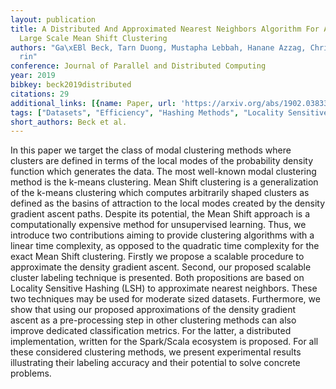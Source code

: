 ```yaml
---
layout: publication
title: A Distributed And Approximated Nearest Neighbors Algorithm For An Efficient
  Large Scale Mean Shift Clustering
authors: "Ga\xEBl Beck, Tarn Duong, Mustapha Lebbah, Hanane Azzag, Christophe C\xE9\
  rin"
conference: Journal of Parallel and Distributed Computing
year: 2019
bibkey: beck2019distributed
citations: 29
additional_links: [{name: Paper, url: 'https://arxiv.org/abs/1902.03833'}]
tags: ["Datasets", "Efficiency", "Hashing Methods", "Locality Sensitive Hashing", "Unsupervised"]
short_authors: Beck et al.
---
```

In this paper we target the class of modal clustering methods where clusters
are defined in terms of the local modes of the probability density function
which generates the data. The most well-known modal clustering method is the
k-means clustering. Mean Shift clustering is a generalization of the k-means
clustering which computes arbitrarily shaped clusters as defined as the basins
of attraction to the local modes created by the density gradient ascent paths.
Despite its potential, the Mean Shift approach is a computationally expensive
method for unsupervised learning. Thus, we introduce two contributions aiming
to provide clustering algorithms with a linear time complexity, as opposed to
the quadratic time complexity for the exact Mean Shift clustering. Firstly we
propose a scalable procedure to approximate the density gradient ascent.
Second, our proposed scalable cluster labeling technique is presented. Both
propositions are based on Locality Sensitive Hashing (LSH) to approximate
nearest neighbors. These two techniques may be used for moderate sized
datasets. Furthermore, we show that using our proposed approximations of the
density gradient ascent as a pre-processing step in other clustering methods
can also improve dedicated classification metrics. For the latter, a
distributed implementation, written for the Spark/Scala ecosystem is proposed.
For all these considered clustering methods, we present experimental results
illustrating their labeling accuracy and their potential to solve concrete
problems.